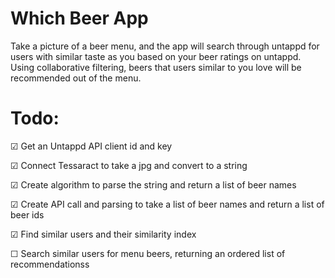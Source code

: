 # Which Beer App
Take a picture of a beer menu, and the app will search through untappd for users with similar taste as you based on your beer ratings on untappd. Using collaborative filtering, beers that users similar to you love will be recommended out of the menu. 

# Todo:

☑ Get an Untappd API client id and key 

☑ Connect Tessaract to take a jpg and convert to a string

☑ Create algorithm to parse the string and return a list of beer names 

☑ Create API call and parsing to take a list of beer names and return a list of beer ids

☑ Find similar users and their similarity index

☐ Search similar users for menu beers, returning an ordered list of recommendationss
